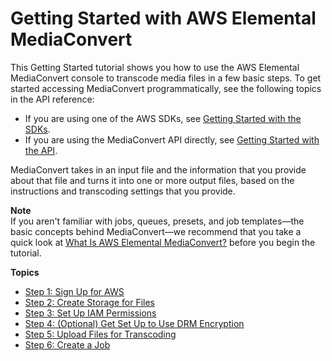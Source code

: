 # Getting Started with AWS Elemental MediaConvert<a name="getting-started"></a>

This Getting Started tutorial shows you how to use the AWS Elemental MediaConvert console to transcode media files in a few basic steps\. To get started accessing MediaConvert programmatically, see the following topics in the API reference:
+ If you are using one of the AWS SDKs, see [Getting Started with the SDKs](https://docs.aws.amazon.com/mediaconvert/latest/apireference/custom-endpoints.html)\.
+ If you are using the MediaConvert API directly, see [Getting Started with the API](https://docs.aws.amazon.com/mediaconvert/latest/apireference/getting-started.html)\.

MediaConvert takes in an input file and the information that you provide about that file and turns it into one or more output files, based on the instructions and transcoding settings that you provide\. 

**Note**  
If you aren't familiar with jobs, queues, presets, and job templates—the basic concepts behind MediaConvert—we recommend that you take a quick look at [What Is AWS Elemental MediaConvert?](what-is.md) before you begin the tutorial\.

**Topics**
+ [Step 1: Sign Up for AWS](gs-1-sign-up.md)
+ [Step 2: Create Storage for Files](set-up-file-locations.md)
+ [Step 3: Set Up IAM Permissions](iam-role.md)
+ [Step 4: \(Optional\) Get Set Up to Use DRM Encryption](set-up-encryption.md)
+ [Step 5: Upload Files for Transcoding](upload-input-files.md)
+ [Step 6: Create a Job](create-a-job.md)